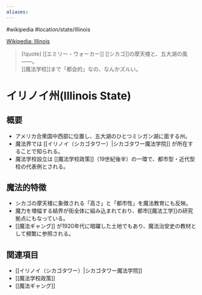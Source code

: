 ```yaml
---
aliases:
---
```

#wikipedia #location/state/Illinois

[Wikipedia: Illinois](https://ja.wikipedia.org/wiki/イリノイ州)

> [!quote] [[エミリー・ウォーカー]]
> [[シカゴ]]の摩天楼と、五大湖の風――。  
> [[魔法学校]]まで「都会的」なの、なんかズルい。

# イリノイ州(Illinois State)

## 概要
- アメリカ合衆国中西部に位置し、五大湖のひとつミシガン湖に面する州。  
- 魔法界では [[イリノイ（シカゴタワー）|シカゴタワー魔法学院]] が所在することで知られる。  
- 魔法学校設立は [[魔法学校政策]]（19世紀後半）の一環で、都市型・近代型校の代表例とされる。  

## 魔法的特徴
- シカゴの摩天楼に象徴される「高さ」と「都市性」を魔法教育にも反映。  
- 魔力を増幅する結界が街全体に組み込まれており、都市[[魔法工学]]の研究拠点にもなっている。  
- [[魔法ギャング]] が1920年代に暗躍した土地でもあり、魔法治安史の教材として頻繁に参照される。  

## 関連項目
- [[イリノイ（シカゴタワー）|シカゴタワー魔法学院]]
- [[魔法学校政策]]
- [[魔法ギャング]]
